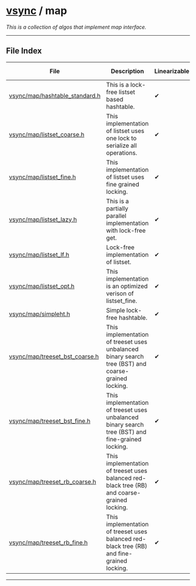 #  [vsync](../README.md) / map
_This is a collection of algos that implement map interface._ 

---
## File Index


| File|Description|Linearizable|Lock-free|SMR-required|
| --- | --- | --- | --- | --- |
| [vsync/map/hashtable_standard.h](hashtable_standard.h.md)|This is a lock-free listset based hashtable. | &#x2714; | &#x2714; | &#x2714; |
| [vsync/map/listset_coarse.h](listset_coarse.h.md)|This implementation of listset uses one lock to serialize all operations. | &#x2714; | &#x274C; | &#x2714; |
| [vsync/map/listset_fine.h](listset_fine.h.md)|This implementation of listset uses fine grained locking. | &#x2714; | &#x274C; | &#x2714; |
| [vsync/map/listset_lazy.h](listset_lazy.h.md)|This is a partially parallel implementation with lock-free get. | &#x2714; | &#x274C; | &#x2714; |
| [vsync/map/listset_lf.h](listset_lf.h.md)|Lock-free implementation of listset. | &#x2714; | &#x2714; | &#x2714; |
| [vsync/map/listset_opt.h](listset_opt.h.md)|This implementation is an optimized verison of listset_fine. | &#x2714; | &#x274C; | &#x2714; |
| [vsync/map/simpleht.h](simpleht.h.md)|Simple lock-free hashtable. | &#x2714; | &#x2714; | &#x274C; |
| [vsync/map/treeset_bst_coarse.h](treeset_bst_coarse.h.md)|This implementation of treeset uses unbalanced binary search tree (BST) and coarse-grained locking. | &#x2714; | &#x274C; | &#x274C; |
| [vsync/map/treeset_bst_fine.h](treeset_bst_fine.h.md)|This implementation of treeset uses unbalanced binary search tree (BST) and fine-grained locking. | &#x2714; | &#x274C; | &#x274C; |
| [vsync/map/treeset_rb_coarse.h](treeset_rb_coarse.h.md)|This implementation of treeset uses balanced red-black tree (RB) and coarse-grained locking. | &#x2714; | &#x274C; | &#x274C; |
| [vsync/map/treeset_rb_fine.h](treeset_rb_fine.h.md)|This implementation of treeset uses balanced red-black tree (RB) and fine-grained locking. | &#x2714; | &#x274C; | &#x274C; |


---
